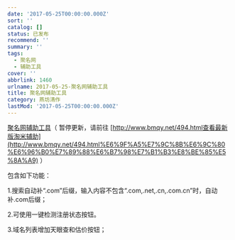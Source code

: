 ```yaml
---
date: '2017-05-25T00:00:00.000Z'
sort: ''
catalog: []
status: 已发布
recommend: ''
summary: ''
tags:
  - 聚名网
  - 辅助工具
cover: ''
abbrlink: 1460
urlname: 2017-05-25-聚名网辅助工具
title: 聚名网辅助工具
category: 燕坊清作
lastMod: '2017-05-25T00:00:00.000Z'
---
```


[聚名网辅助工具](https://greasyfork.org/zh-CN/scripts/30012-%E8%81%9A%E5%90%8D%E7%BD%91%E8%BE%85%E5%8A%A9%E5%B7%A5%E5%85%B7)（ 暂停更新，请前往 [http://www.bmqy.net/494.html查看最新版淘米辅助](http://www.bmqy.net/494.html%E6%9F%A5%E7%9C%8B%E6%9C%80%E6%96%B0%E7%89%88%E6%B7%98%E7%B1%B3%E8%BE%85%E5%8A%A9) ）


包含如下功能：


1.搜索自动补“.com”后缀，输入内容不包含“.com,.net,.cn,.com.cn”时，自动补.com后缀；


2.可使用一键检测注册状态按钮。


3.域名列表增加天眼查和估价按钮；

